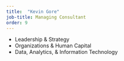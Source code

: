 ```yaml
---
title:  "Kevin Gore"
job-title: Managing Consultant
order: 9
---
```

- Leadership & Strategy
- Organizations & Human Capital
- Data, Analytics, & Information Technology
